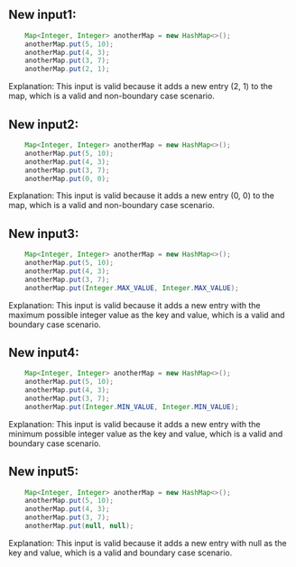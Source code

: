 ## New input1:
```java
    Map<Integer, Integer> anotherMap = new HashMap<>();
    anotherMap.put(5, 10);
    anotherMap.put(4, 3);
    anotherMap.put(3, 7);
    anotherMap.put(2, 1);
```
Explanation: This input is valid because it adds a new entry (2, 1) to the map, which is a valid and non-boundary case scenario.

## New input2:
```java
    Map<Integer, Integer> anotherMap = new HashMap<>();
    anotherMap.put(5, 10);
    anotherMap.put(4, 3);
    anotherMap.put(3, 7);
    anotherMap.put(0, 0);
```
Explanation: This input is valid because it adds a new entry (0, 0) to the map, which is a valid and non-boundary case scenario.

## New input3:
```java
    Map<Integer, Integer> anotherMap = new HashMap<>();
    anotherMap.put(5, 10);
    anotherMap.put(4, 3);
    anotherMap.put(3, 7);
    anotherMap.put(Integer.MAX_VALUE, Integer.MAX_VALUE);
```
Explanation: This input is valid because it adds a new entry with the maximum possible integer value as the key and value, which is a valid and boundary case scenario.

## New input4:
```java
    Map<Integer, Integer> anotherMap = new HashMap<>();
    anotherMap.put(5, 10);
    anotherMap.put(4, 3);
    anotherMap.put(3, 7);
    anotherMap.put(Integer.MIN_VALUE, Integer.MIN_VALUE);
```
Explanation: This input is valid because it adds a new entry with the minimum possible integer value as the key and value, which is a valid and boundary case scenario.

## New input5:
```java
    Map<Integer, Integer> anotherMap = new HashMap<>();
    anotherMap.put(5, 10);
    anotherMap.put(4, 3);
    anotherMap.put(3, 7);
    anotherMap.put(null, null);
```
Explanation: This input is valid because it adds a new entry with null as the key and value, which is a valid and boundary case scenario.
